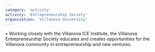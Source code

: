 ```yaml
---
category: 'activity'
activity: 'Entrepreneurship Society'
organization: 'Villanova University'
---
```


• Working closely with the Villanova ICE Institute, the Villanova Entrepreneurship Society educates and creates opportunities for the Villanova community in entrepreneurship and new ventures.
